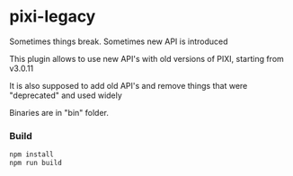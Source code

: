 # pixi-legacy

Sometimes things break. Sometimes new API is introduced 

This plugin allows to use new API's with old versions of PIXI, starting from v3.0.11

It is also supposed to add old API's and remove things that were "deprecated" and used widely

Binaries are in "bin" folder.

### Build

```bash
npm install
npm run build
```